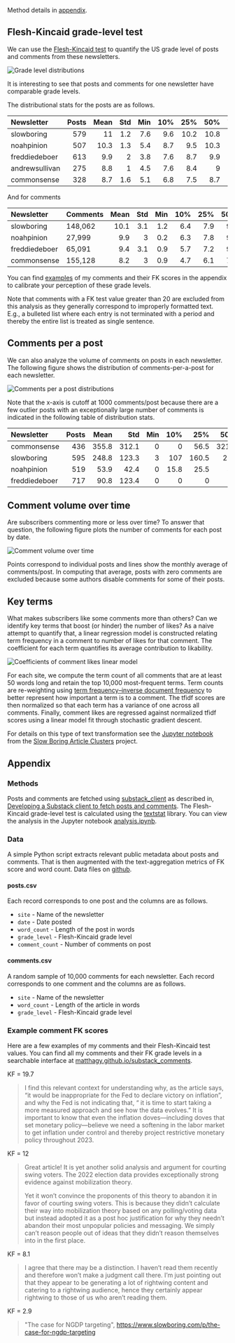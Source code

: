 Method details in [appendix](#methods).

## Flesh-Kincaid grade-level test

We can use the
[Flesh-Kincaid test](https://en.wikipedia.org/wiki/Flesch%E2%80%93Kincaid_readability_tests#Flesch%E2%80%93Kincaid_grade_level)
to quantify the US grade level of posts and comments from these newsletters.

![Grade level distributions](fig/grade_level_dists.png)

It is interesting to see that posts and comments for one newsletter have comparable grade levels.

The distributional stats for the posts are as follows.

| Newsletter     | Posts | Mean | Std | Min | 10% |  25% |  50% |  75% |  90% |  Max |
|:---------------|------:|-----:|----:|----:|----:|-----:|-----:|-----:|-----:|-----:|
| slowboring     |   579 |   11 | 1.2 | 7.6 | 9.6 | 10.2 | 10.8 | 11.7 | 12.4 | 15.3 |
| noahpinion     |   507 | 10.3 | 1.3 | 5.4 | 8.7 |  9.5 | 10.3 | 11.1 |   12 |   15 |
| freddiedeboer  |   613 |  9.9 |   2 | 3.8 | 7.6 |  8.7 |  9.9 | 11.2 | 12.3 | 17.8 |
| andrewsullivan |   275 |  8.8 |   1 | 4.5 | 7.6 |  8.4 |    9 |  9.4 |   10 | 11.7 |
| commonsense    |   328 |  8.7 | 1.6 | 5.1 | 6.8 |  7.5 |  8.7 |  9.8 | 10.8 | 13.5 |

And for comments

| Newsletter    | Comments | Mean | Std | Min | 10% | 25% | 50% |  75% |  90% | Max |
|:--------------|:---------|-----:|----:|----:|----:|----:|----:|-----:|-----:|----:|
| slowboring    | 148,062  | 10.1 | 3.1 | 1.2 | 6.4 | 7.9 | 9.8 | 12.1 | 14.2 |  20 |
| noahpinion    | 27,999   |  9.9 |   3 | 0.2 | 6.3 | 7.8 | 9.6 | 11.7 |   14 |  20 |
| freddiedeboer | 65,091   |  9.4 | 3.1 | 0.9 | 5.7 | 7.2 | 9.1 | 11.3 | 13.7 |  20 |
| commonsense   | 155,128  |  8.2 |   3 | 0.9 | 4.7 | 6.1 | 7.8 |  9.9 |   12 |  20 |

You can find
[examples](#example-comment-fk-scores)
of my comments and their FK scores in the appendix to calibrate your perception of these grade levels.

Note that comments with a FK test value greater than 20 are excluded from this analysis
as they generally correspond to improperly formatted text.
E.g., a bulleted list where each entry is not terminated with a period and thereby
the entire list is treated as single sentence.

## Comments per a post

We can also analyze the volume of comments on posts in each newsletter.
The following figure shows the distribution of comments-per-a-post for each newsletter.

![Comments per a post distributions](fig/post_comments_dists.png)

Note that the x-axis is cutoff at 1000 comments/post because there are a few outlier posts
with an exceptionally large number of comments is indicated in the following table of
distribution stats.

| Newsletter    | Posts |  Mean |   Std | Min |  10% |   25% |   50% |   75% |   90% |  Max |
|:--------------|------:|------:|------:|----:|-----:|------:|------:|------:|------:|-----:|
| commonsense   |   436 | 355.8 | 312.1 |   0 |    0 |  56.5 | 321.5 | 584.8 |   798 | 1641 |
| slowboring    |   595 | 248.8 | 123.3 |   3 |  107 | 160.5 |   232 | 316.5 | 414.8 | 1034 |
| noahpinion    |   519 |  53.9 |  42.4 |   0 | 15.8 |  25.5 |    41 |  71.5 |   106 |  268 |
| freddiedeboer |   717 |  90.8 | 123.4 |   0 |    0 |     0 |    37 |   129 | 273.8 |  663 |

## Comment volume over time

Are subscribers commenting more or less over time?
To answer that question, the following figure plots the number of comments for each post by date.

![Comment volume over time](fig/comment_volume_time.png)

Points correspond to individual posts and lines show the monthly average of comments/post.
In computing that average, posts with zero comments are excluded because
some authors disable comments for some of their posts.

## Key terms

What makes subscribers like some comments more than others?
Can we identify key terms that boost (or hinder) the number of likes?
As a naive attempt to quantify that, a linear regression model is constructed
relating term frequency in a comment to number of likes for that comment.
The coefficient for each term quantifies its average contribution to likability.


![Coefficients of comment likes linear model](fig/term_coeffs.png)

For each site, we compute the term count of all comments that are at least 50 words long
and retain the top 10,000 most-frequent terms.
Term counts are re-weighting using
[term frequency–inverse document frequency](https://en.wikipedia.org/wiki/Tf%E2%80%93idf)
 to better represent how important a term is to a comment.
The tfidf scores are then normalized so that each term has a variance of one across all comments.
Finally, comment likes are regressed against normalized tfidf scores using a linear model
fit through stochastic gradient descent.

For details on this type of text transformation see the 
[Jupyter notebook](https://github.com/matthagy/slowboring_article_clusters/blob/master/analysis.ipynb)
from the [Slow Boring Article Clusters](https://github.com/matthagy/slowboring_article_clusters) project.

## Appendix

### Methods

Posts and comments are fetched using [substack_client](https://github.com/matthagy/substack_client) as described in,
[Developing a Substack client to fetch posts and comments](https://matthagy.substack.com/p/developing-a-custom-substack-front).
The Flesh-Kincaid grade-level test is calculated using the [textstat](https://github.com/textstat/textstat) library.
You can view the analysis in the Jupyter notebook
[analysis.ipynb](https://github.com/matthagy/newsletter_stats/blob/master/analysis.ipynb).

### Data

A simple Python script extracts relevant public metadata about posts and comments.
That is then augmented with the text-aggregation metrics of FK score and word count.
Data files on [github](TODO).

#### posts.csv

Each record corresponds to one post and the columns are as follows.

* `site` - Name of the newsletter
* `date` - Date posted
* `word_count` - Length of the post in words
* `grade_level` - Flesh-Kincaid grade level
* `comment_count` - Number of comments on post

#### comments.csv

A random sample of 10,000 comments for each newsletter.
Each record corresponds to one comment and the columns are as follows.

* `site` - Name of the newsletter
* `word_count` - Length of the article in words
* `grade_level` - Flesh-Kincaid grade level

### Example comment FK scores

Here are a few examples of my comments and their Flesh-Kincaid test values.
You can find all my comments and their FK grade levels in a searchable interface at
[matthagy.github.io/substack_comments](https://matthagy.github.io/substack_comments/).

KF = 19.7
> I find this relevant context for understanding why, as the article says, “it would be inappropriate for the Fed to
> declare victory on inflation”, and why the Fed is not indicating that, “ it is time to start taking a more measured
> approach and see how the data evolves.” It is important to know that even the inflation doves—including doves that set
> monetary policy—believe we need a softening in the labor market to get inflation under control and thereby project
> restrictive monetary policy throughout 2023.


KF = 12
> Great article! It is yet another solid analysis and argument for courting swing voters. The 2022 election data
> provides exceptionally strong evidence against mobilization theory.
>
> Yet it won’t convince the proponents of this theory to abandon it in favor of courting swing voters. This is because
> they didn’t calculate their way into mobilization theory based on any polling/voting data but instead adopted it as a
> post hoc justification for why they needn’t abandon their most unpopular policies and messaging. We simply can’t
> reason
> people out of ideas that they didn’t reason themselves into in the first place.


KF = 8.1
> I agree that there may be a distinction. I haven’t read them recently and therefore won’t make a judgment call there.
> I’m just pointing out that they appear to be generating a lot of rightwing content and catering to a rightwing
> audience,
> hence they certainly appear rightwing to those of us who aren’t reading them.

KF = 2.9
> "The case for NGDP targeting", https://www.slowboring.com/p/the-case-for-ngdp-targeting